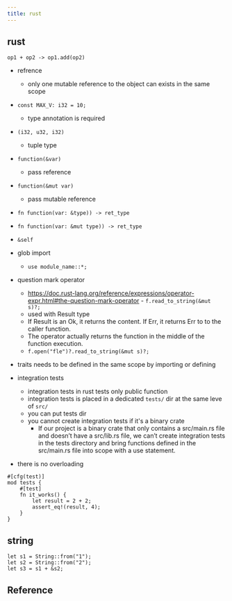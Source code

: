 ```yaml
---
title: rust
---
```


## rust


`op1 + op2 -> op1.add(op2)`

- refrence
    - only one mutable reference to the object can exists in the same scope

- `const MAX_V: i32 = 10;`
    - type annotation is required
- `(i32, u32, i32)`
    - tuple type
- `function(&var)`
    - pass reference
- `function(&mut var)`
    - pass mutable reference
- `fn function(var: &type)) -> ret_type`
- `fn function(var: &mut type)) -> ret_type`
- `&self`
- glob import
    - `use module_name::*;`
- question mark operator
    - https://doc.rust-lang.org/reference/expressions/operator-expr.html#the-question-mark-operator - `f.read_to_string(&mut s)?;`
    - used with Result type
    - If Result is an Ok, it returns the content. If Err, it returns Err to to the caller function.
    - The operator actually returns the function in the middle of the function execution.
    - `f.open("fle")?.read_to_string(&mut s)?;`
- traits needs to be defined in the same scope by importing or defining
- integration tests
    - integration tests in rust tests only public function
    - integration tests is placed in a dedicated `tests/` dir at the same leve of `src/`
    - you can put tests dir
    - you cannot create integration tests if it's a binary crate
        - If our project is a binary crate that only contains a src/main.rs file and doesn’t have a src/lib.rs file, we can’t create integration tests in the tests directory and bring functions defined in the src/main.rs file into scope with a use statement.
- there is no overloading

```
#[cfg(test)]
mod tests {
    #[test]
    fn it_works() {
        let result = 2 + 2;
        assert_eq!(result, 4);
    }
}
```


## string

```
let s1 = String::from("1");
let s2 = String::from("2");
let s3 = s1 + &s2;
```

## Reference

